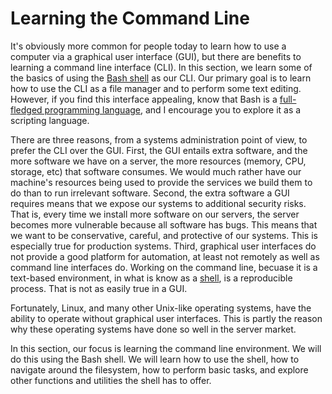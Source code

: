 # Learning the Command Line

It's obviously more common for people today
to learn how to use a computer via a 
graphical user interface (GUI), but
there are benefits to learning a
command line interface (CLI).
In this section,
we learn some of the basics
of using the [Bash shell][bash] as our CLI.
Our primary goal is to learn how
to use the CLI as a file manager and
to perform some text editing.
However, if you find this interface appealing,
know that Bash is a
[full-fledged programming language][bashprogramming], and
I encourage you to explore it as a scripting language.

There are three reasons,
from a systems administration point of view,
to prefer the CLI over the GUI.
First, the GUI entails extra software, and
the more software we have on a server,
the more resources (memory, CPU, storage, etc)
that software consumes.
We would much rather have our machine's
resources being used to provide the services
we build them to do than to run irrelevant software.
Second, the extra software a GUI requires means
that we expose our systems to additional security risks.
That is, every time we install more software
on our servers,
the server becomes more vulnerable
because all software has bugs.
This means that we want to be
conservative, careful, and protective
of our systems.
This is especially true for production systems.
Third, graphical user interfaces do not provide
a good platform for automation,
at least not remotely as well 
as command line interfaces do.
Working on the command line,
becuase it is a text-based environment,
in what is know as a [shell][shell],
is a reproducible process.
That is not as easily true in a GUI.

Fortunately, Linux, and
many other Unix-like operating systems,
have the ability to operate without graphical user interfaces.
This is partly the reason why these operating systems
have done so well in the server market.

In this section,
our focus is learning the command line environment.
We will do this using the Bash shell.
We will learn how to use the shell,
how to navigate around the filesystem,
how to perform basic tasks, and
explore other functions and utilities
the shell has to offer.

[shell]:https://en.wikipedia.org/wiki/Unix_shell
[bash]:https://en.wikipedia.org/wiki/Bash_(Unix_shell)
[bashprogramming]:https://www.redhat.com/sysadmin/learn-bash-scripting
